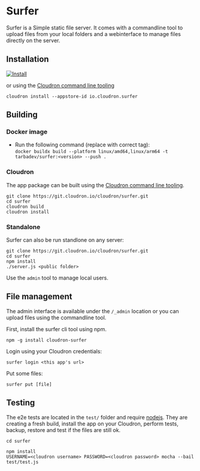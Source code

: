 # Surfer

Surfer is a Simple static file server.
It comes with a commandline tool to upload files from your local folders and a webinterface to manage files directly on the server.

## Installation

[![Install](https://cloudron.io/img/button32.png)](https://cloudron.io/button.html?app=io.cloudron.surfer)

or using the [Cloudron command line tooling](https://cloudron.io/references/cli.html)

```
cloudron install --appstore-id io.cloudron.surfer
```

## Building

### Docker image
- Run the following command (replace <version> with correct tag):  
`docker buildx build --platform linux/amd64,linux/arm64 -t tarbadev/surfer:<version> --push .`

### Cloudron
The app package can be built using the [Cloudron command line tooling](https://cloudron.io/references/cli.html).

```
git clone https://git.cloudron.io/cloudron/surfer.git
cd surfer
cloudron build
cloudron install
```

### Standalone
Surfer can also be run standlone on any server:
```
git clone https://git.cloudron.io/cloudron/surfer.git
cd surfer
npm install
./server.js <public folder>
```
Use the `admin` tool to manage local users.

## File management

The admin interface is available under the `/_admin` location or you can upload files using the commandline tool.

First, install the surfer cli tool using npm.
```
npm -g install cloudron-surfer
```

Login using your Cloudron credentials:
```
surfer login <this app's url>
```

Put some files:
```
surfer put [file]
```

## Testing

The e2e tests are located in the `test/` folder and require [nodejs](http://nodejs.org/). They are creating a fresh build, install the app on your Cloudron, perform tests, backup, restore and test if the files are still ok.

```
cd surfer

npm install
USERNAME=<cloudron username> PASSWORD=<cloudron password> mocha --bail test/test.js
```
